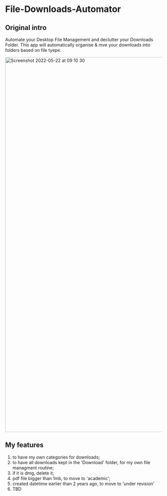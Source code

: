 # File-Downloads-Automator

## Original intro

Automate your Desktop File Management and declutter your Downloads Folder. This app will automatically organise & mve your downloads into folders based on file tyepe.

<img width="1202" alt="Screenshot 2022-05-22 at 09 10 30" src="https://user-images.githubusercontent.com/86713957/169681711-782028c7-7e6e-417f-950a-ab8a4777479b.png">

## My features

1. to have my own categories for downloads;
2. to have all downloads kept in the 'Download' folder, for my own file managment routine;
3. if it is dmg, delete it;
4. pdf file bigger than 1mb, to move to 'academic';
5. created datetime earlier than 2 years ago, to move to 'under revision'
6. TBD
